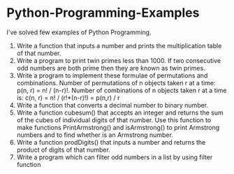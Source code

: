 # Python-Programming-Examples
I've solved few examples of Python Programming.
1. Write a function that inputs a number and prints the multiplication table of that number.
2. Write a program to print twin primes less than 1000. If two consecutive odd numbers are both prime then they are known as twin primes.
3. Write a program to implement these formulae of permutations and combinations. 
    Number of permutations of n objects taken r at a time: p(n, r) = n! / (n-r)!. 
    Number of combinations of n objects taken r at a time is: c(n, r) = n! / (r!*(n-r)!) = p(n,r) / r
4. Write a function that converts a decimal number to binary number.
5. Write a function cubesum() that accepts an integer and returns the sum of the cubes of individual digits of that number.
    Use this function to make functions PrintArmstrong() and isArmstrong() to print Armstrong numbers and to find whether is an Armstrong number.
6. Write a function prodDigits() that inputs a number and returns the product of digits of that number.
7. Write a program which can filter odd numbers in a list by using filter function

